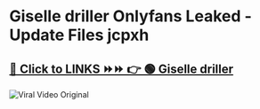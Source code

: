 
 # Giselle driller Onlyfans Leaked - Update Files jcpxh

## <h2><a href="https://clipsfans.com/Giselle_driller&ref=git">🔗 Click to LINKS ⏩⏩ 👉 🟢 Giselle driller </a></h2>

<a href="https://clipsfans.com/Giselle_driller&ref=git" rel="nofollow" data-target="animated-image.originalLink"><img src="https://i.ibb.co.com/xMMVF88/686577567.gif" alt="Viral Video Original" style="max-width: 100%; display: inline-block;" data-target="animated-image.originalImage"></a>

